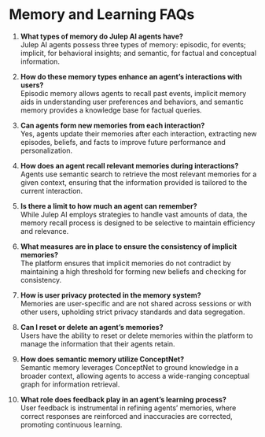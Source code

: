 # Memory and Learning FAQs

1. **What types of memory do Julep AI agents have?**  
    Julep AI agents possess three types of memory: episodic, for events; implicit, for behavioral insights; and semantic, for factual and conceptual information.

1. **How do these memory types enhance an agent’s interactions with users?**  
    Episodic memory allows agents to recall past events, implicit memory aids in understanding user preferences and behaviors, and semantic memory provides a knowledge base for factual queries.

1. **Can agents form new memories from each interaction?**  
    Yes, agents update their memories after each interaction, extracting new episodes, beliefs, and facts to improve future performance and personalization.

1. **How does an agent recall relevant memories during interactions?**  
    Agents use semantic search to retrieve the most relevant memories for a given context, ensuring that the information provided is tailored to the current interaction.

1. **Is there a limit to how much an agent can remember?**  
    While Julep AI employs strategies to handle vast amounts of data, the memory recall process is designed to be selective to maintain efficiency and relevance.

1. **What measures are in place to ensure the consistency of implicit memories?**  
    The platform ensures that implicit memories do not contradict by maintaining a high threshold for forming new beliefs and checking for consistency.

1. **How is user privacy protected in the memory system?**  
    Memories are user-specific and are not shared across sessions or with other users, upholding strict privacy standards and data segregation.

1. **Can I reset or delete an agent’s memories?**  
    Users have the ability to reset or delete memories within the platform to manage the information that their agents retain.

1. **How does semantic memory utilize ConceptNet?**  
    Semantic memory leverages ConceptNet to ground knowledge in a broader context, allowing agents to access a wide-ranging conceptual graph for information retrieval.

1. **What role does feedback play in an agent’s learning process?**  
    User feedback is instrumental in refining agents’ memories, where correct responses are reinforced and inaccuracies are corrected, promoting continuous learning.
